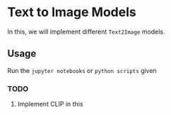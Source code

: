 # Text to Image Models
In this, we will implement different `Text2Image` models.

## Usage
Run the `jupyter notebooks` or `python scripts` given 

### TODO
1. Implement CLIP in this